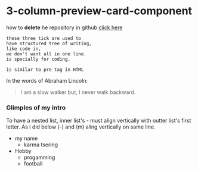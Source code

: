 # 3-column-preview-card-component

how to **delete** he repository in github [click here](https://docs.github.com/en/github/administering-a-repository/managing-repository-settings/deleting-a-repository)

```
these three tick are used to 
have structured tree of writing,
like code in,
we don't want all in one line.
is specially for coding.

is similar to pre tag in HTML
```
In the words of Abraham Lincoln:
> I am a slow walker but, I never walk backward.

### Glimples of my intro
To have a nested list, inner list's - must align vertically with outter list's first letter. As i did below (-) and (m) aling vertically on same line.
- my name
  - karma tsering
- Hobby
  - progamming
  - football
 

